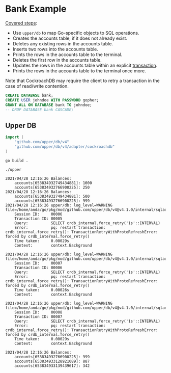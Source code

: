 # Bank Example

[Covered steps](https://github.com/cockroachlabs/hello-world-go-upperdb):
- Use  `upper/db` to map Go-specific objects to SQL operations.
- Creates the accounts table, if it does not already exist.
- Deletes any existing rows in the accounts table.
- Inserts two rows into the accounts table.
- Prints the rows in the accounts table to the terminal.
- Deletes the first row in the accounts table.
- Updates the rows in the accounts table within an explicit [transaction](https://www.cockroachlabs.com/docs/v20.2/transactions).
- Prints the rows in the accounts table to the terminal once more.

Note that CockroachDB may require the client to retry a transaction in the case of read/write contention.

```sql
CREATE DATABASE bank;
CREATE USER johndoe WITH PASSWORD gopher;
GRANT ALL ON DATABASE bank TO johndoe;
-- DROP DATABASE bank CASCADE;
```

## Upper DB

```go
import (
	"github.com/upper/db/v4"
	"github.com/upper/db/v4/adapter/cockroachdb"
)
```

`go build .`

`./upper`

```console
2021/04/28 12:16:26 Balances:
	accounts[653834932749434881]: 1000
	accounts[653834932766900225]: 250
2021/04/28 12:16:26 Balances:
	accounts[653834932749434881]: 500
	accounts[653834932766900225]: 999
2021/04/28 12:16:26 upper/db: log_level=WARNING file=/home/anda/go/pkg/mod/github.com/upper/db/v4@v4.1.0/internal/sqladapter/session.go:643
	Session ID:     00006
	Transaction ID: 00005
	Query:          SELECT crdb_internal.force_retry('1s'::INTERVAL)
	Error:          pq: restart transaction: crdb_internal.force_retry(): TransactionRetryWithProtoRefreshError: forced by crdb_internal.force_retry()
	Time taken:     0.00029s
	Context:        context.Background

2021/04/28 12:16:26 upper/db: log_level=WARNING file=/home/anda/go/pkg/mod/github.com/upper/db/v4@v4.1.0/internal/sqladapter/session.go:643
	Session ID:     00007
	Transaction ID: 00006
	Query:          SELECT crdb_internal.force_retry('1s'::INTERVAL)
	Error:          pq: restart transaction: crdb_internal.force_retry(): TransactionRetryWithProtoRefreshError: forced by crdb_internal.force_retry()
	Time taken:     0.00026s
	Context:        context.Background

2021/04/28 12:16:26 upper/db: log_level=WARNING file=/home/anda/go/pkg/mod/github.com/upper/db/v4@v4.1.0/internal/sqladapter/session.go:643
	Session ID:     00008
	Transaction ID: 00007
	Query:          SELECT crdb_internal.force_retry('1s'::INTERVAL)
	Error:          pq: restart transaction: crdb_internal.force_retry(): TransactionRetryWithProtoRefreshError: forced by crdb_internal.force_retry()
	Time taken:     0.00029s
	Context:        context.Background

2021/04/28 12:16:26 Balances:
	accounts[653834932766900225]: 999
	accounts[653834933128921089]: 887
	accounts[653834933139439617]: 342
```
